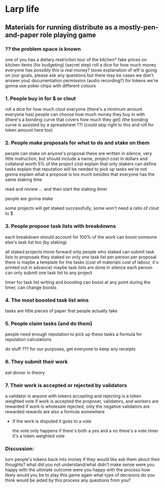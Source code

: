 # Larp life

## Materials for running distribute as a mostly-pen-and-paper role playing game

### ?? the problem space is known

one of you has a dietary restriction
tour of the kitchen*
fake prices on kitchen items (for budgeting)
(secret step) roll a dice for how much money everyone has
  possibly this is real money?
loose explanation of wtf is going on
  (our goals, please ask any questions but there may be cases we don't answer you)
documentation permission (audio recording?)
for tokens we're gonna use poker chips with different colours

### 1. People buy in for $ or clout

roll a dice for how much clout everyone 
  (there's a minimum amount everyone has)
people can choose how much money they buy in with
  (there's a bonding curve that covers how much they get)
  (the bonding curve is assisted by a spreadsheet ??)
  (could skip right to this and roll for token amount here too)

### 2. People make proposals for what to do and stake on them

  people can stake on anyone's proposal
  these are written in silence,
  very little instruction, but should include a name, project cost in dollars and collatoral worth 5% of the project cost
  explain that only stakers can define tasks
  explain that reputation will be needed to pick up tasks
  we're not gonna explain what a proposal is too much besides that
  everyone has the same staking time

  read and review ... and then start the staking timer

  people are gonna stake

  some projects will get staked successfully, some won't
  need a ratio of clout to $


### 3. People propose task lists with breakdowns

  each breakdown should account for 100% of the work
  can boost someone else's task list too (by staking)

  all staked projects move forward
  only people who staked can submit task lists to proposals they staked on
  only one task list per person per proposal
  there is maybe a template for the tasks (cost of materials cost of labour, it's printed out in advance)
  maybe task lists are done in silence
  each person can only submit one task list to any project

  timer for task list writing and boosting
  can boost at any point during the timer, can change boosts

### 4. The most boosted task list wins

  tasks are little pieces of paper that people actually take

### 5. People claim tasks (and do them)

  people need enough reputation to pick up these tasks
  a formula for reputation calculations

  do stuff ??? 
  for our purposes, get everyone to keep any receipts

### 6. They submit their work

  eat dinner in theory

### 7. Their work is accepted or rejected by validators

  a validator is anyone with tokens
  accepting and rejecting is a token weighted vote
  if work is accepted the proposer, validators, and workers are rewarded
  if work is wholesale rejected, only the negative validators are rewarded
  rewards are also a formula somewhere

* If the work is disputed it goes to a vote

  the vote only happens if there's both a yes and a no
  there's a vote timer
  it's a token weighted vote

### Discussion:

  turn people's tokens back into money if they would like
  ask them about their thoughts?
  what did you not understand/what didn't make sense
  were you happy with the ultimate outcome
  were you happy with the process
  how likely would you be to play this game again
  what type of decisions do you think would be aided by this process
  any questions from you?

